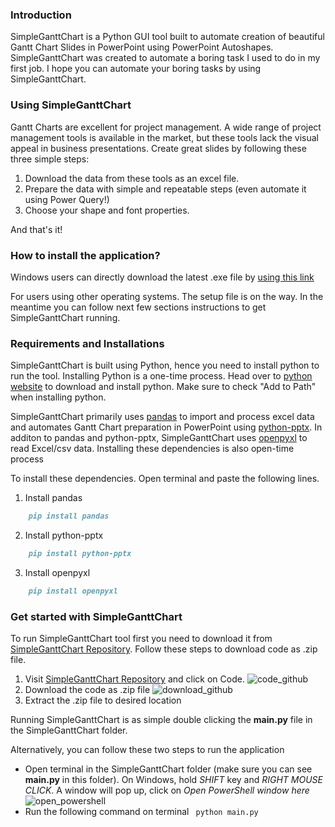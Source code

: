 ### Introduction

SimpleGanttChart is a Python GUI tool built to automate creation of beautiful Gantt Chart Slides in PowerPoint using PowerPoint Autoshapes. SimpleGanttChart was created to automate a boring task I used to do in my first job. I hope you can automate your boring tasks by using SimpleGanttChart.

### Using SimpleGanttChart

Gantt Charts are excellent for project management. A wide range of project management tools is available in the market, but these tools lack the visual appeal in business presentations. Create great  slides by following these three simple steps:

1. Download the data from these tools as an excel file. 
2. Prepare the data with simple and repeatable steps (even automate it using Power Query!)
3. Choose your shape and font properties.

And that's it!

### How to install the application?

Windows users can directly download the latest .exe file by [using this link](https://github.com/ndnag19/SimpleGanttChart/releases/download/v2.1/SimpleGanttChart_setup.exe)

For users using other operating systems. The setup file is on the way. In the meantime you can follow next few sections instructions to get SimpleGanttChart running.

### Requirements and Installations

SimpleGanttChart is built using Python, hence you need to install python to run the tool. Installing Python is a one-time process. Head over to [python website](https://www.python.org/downloads/) to download and install python. Make sure to check "Add to Path" when installing python.

SimpleGanttChart primarily uses [pandas](https://pandas.pydata.org/) to import and process excel data and automates Gantt Chart preparation in PowerPoint using [python-pptx](https://python-pptx.readthedocs.io/en/latest/index.html). In additon to pandas and python-pptx, SimpleGanttChart uses [openpyxl](https://openpyxl.readthedocs.io/en/stable/) to read Excel/csv data. Installing these dependencies is also open-time process

To install these dependencies. Open terminal and paste the following lines.

1. Install pandas
```markdown
    pip install pandas
```
2. Install python-pptx
```markdown
    pip install python-pptx
```
3. Install openpyxl
```markdown
    pip install openpyxl
```
### Get started with SimpleGanttChart

To run SimpleGanttChart tool first you need to download it from [SimpleGanttChart Repository](https://github.com/ndnag19/SimpleGanttChart). Follow these steps to download code as .zip file.
1. Visit [SimpleGanttChart Repository](https://github.com/ndnag19/SimpleGanttChart) and click on Code.
![code_github](https://user-images.githubusercontent.com/39146876/156887577-1460a2b6-7d17-4dc0-ae31-7cf29c01da39.png)
2. Download the code as .zip file
![download_github](https://user-images.githubusercontent.com/39146876/156887589-4d3bfdf4-c9b3-498e-b8d2-66838f65af54.png)
3. Extract the .zip file to desired location

Running SimpleGanttChart is as simple double clicking the **main.py** file in the SimpleGanttChart folder. 

Alternatively, you can follow these two steps to run the application
- Open terminal in the SimpleGanttChart folder (make sure you can see **main.py** in this folder). On Windows, hold _SHIFT_ key and _RIGHT MOUSE CLICK_. A window will pop up, click on _Open PowerShell window here_
![open_powershell](https://user-images.githubusercontent.com/39146876/156887568-f964d2fe-e0ef-4bce-9dea-1d82aef1c1e9.png)
- Run the following command on terminal ``` python main.py```
